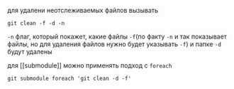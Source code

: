 для удалени неотслеживаемых файлов
вызывать
```
git clean -f -d -n
```
`-n` флаг, который покажет, какие файлы `-f`(по факту `-n` и так показывает файлы, но для удаления файлов нужно будет указывать `-f`) и папке `-d` будут удалены

для [[submodule]] можно применять подход c `foreach`
```
git submodule foreach 'git clean -d -f'
```